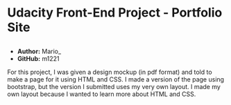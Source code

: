 # Udacity Front-End Project - Portfolio Site 

##
- **Author:** Mario_
- **GitHub:** m1221

For this project, I was given a design mockup (in pdf format) 
and told to make a page for it using HTML and CSS. I made a version 
of the page using bootstrap, but the version I submitted uses my very 
own layout. I made my own layout because I wanted to learn more about HTML and CSS.